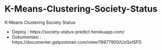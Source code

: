 # K-Means-Clustering-Society-Status
K-Means Clustering Society Status

<ul>
    <li>Deploy : https://society-status-predict.herokuapp.com/</li>
    <li>Dokumentasi : https://documenter.getpostman.com/view/19977900/UzQvt5FD</li>
</ul>
